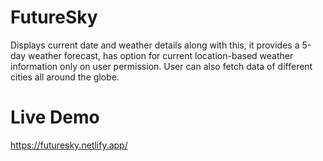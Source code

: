 # FutureSky
Displays current date and weather details along with this, it provides a 5-day weather forecast, has option for current location-based weather information only on user permission. User can also fetch data of different cities all around the globe.
# Live Demo
https://futuresky.netlify.app/
